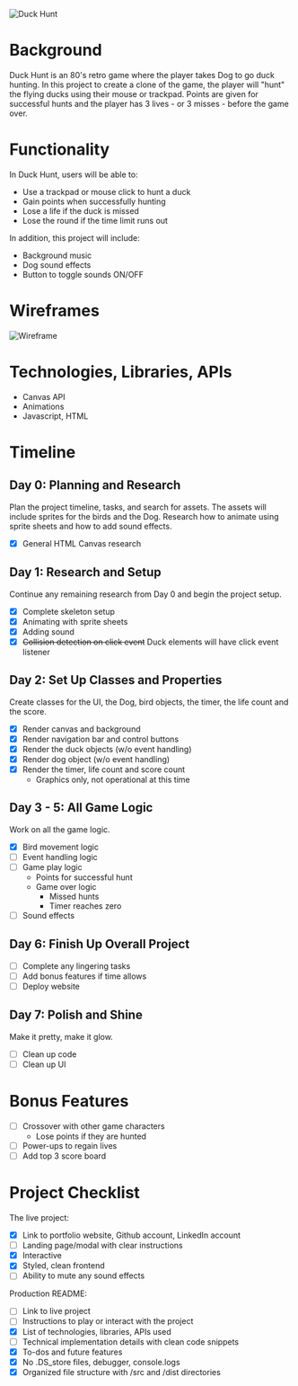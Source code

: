 ![Duck Hunt](https://i.imgur.com/yjncFVL.jpg)

# Background
Duck Hunt is an 80's retro game where the player takes Dog to go duck hunting. In this project to create a clone of the game, the player will "hunt" the flying ducks using their mouse or trackpad. Points are given for successful hunts and the player has 3 lives - or 3 misses - before the game over.

# Functionality
In Duck Hunt, users will be able to:
* Use a trackpad or mouse click to hunt a duck
* Gain points when successfully hunting
* Lose a life if the duck is missed
* Lose the round if the time limit runs out

In addition, this project will include:
* Background music
* Dog sound effects
* Button to toggle sounds ON/OFF

# Wireframes
![Wireframe](https://i.imgur.com/WmzEkKc.png)

# Technologies, Libraries, APIs
* Canvas API
* Animations
* Javascript, HTML

# Timeline
## Day 0: Planning and Research
Plan the project timeline, tasks, and search for assets. The assets will include sprites for the birds and the Dog. Research how to animate using sprite sheets and how to add sound effects.
- [X] General HTML Canvas research

## Day 1: Research and Setup
Continue any remaining research from Day 0 and begin the project setup. 
- [X] Complete skeleton setup
- [X] Animating with sprite sheets
- [X] Adding sound
- [X] ~~Collision detection on click event~~ Duck elements will have click event listener

## Day 2: Set Up Classes and Properties
Create classes for the UI, the Dog, bird objects, the timer, the life count and the score.
- [X] Render canvas and background
- [X] Render navigation bar and control buttons
- [x] Render the duck objects (w/o event handling)
- [x] Render dog object (w/o event handling)
- [X] Render the timer, life count and score count
    - Graphics only, not operational at this time

## Day 3 - 5: All Game Logic
Work on all the game logic.
- [X] Bird movement logic
- [ ] Event handling logic
- [ ] Game play logic
    - Points for successful hunt
    - Game over logic
        - Missed hunts
        - Timer reaches zero
- [ ] Sound effects

## Day 6: Finish Up Overall Project
- [ ] Complete any lingering tasks
- [ ] Add bonus features if time allows
- [ ] Deploy website

## Day 7: Polish and Shine
Make it pretty, make it glow.
- [ ] Clean up code
- [ ] Clean up UI

# Bonus Features
- [ ] Crossover with other game characters
    - Lose points if they are hunted
- [ ] Power-ups to regain lives
- [ ] Add top 3 score board

# Project Checklist
The live project:
- [X] Link to portfolio website, Github account, LinkedIn account
- [ ] Landing page/modal with clear instructions
- [X] Interactive
- [X] Styled, clean frontend
- [ ] Ability to mute any sound effects

Production README:
- [ ] Link to live project 
- [ ] Instructions to play or interact with the project
- [X] List of technologies, libraries, APIs used
- [ ] Technical implementation details with clean code snippets
- [X] To-dos and future features
- [X] No .DS_store files, debugger, console.logs
- [X] Organized file structure with /src and /dist directories